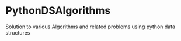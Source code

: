 # PythonDSAlgorithms
Solution to various Algorithms and related problems using python data structures

